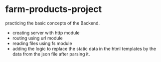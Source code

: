 # farm-products-project
practicing the basic concepts of the Backend.  

- creating server with http module
- routing using url module
- reading files using fs module
- adding the logic to replace the static data in the html templates by the data from the json file after parsing it.
